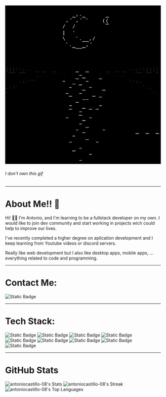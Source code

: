 ![Banner](resources/img/banner.gif)
###### I don't own this gif  

---
# About Me!! :confetti_ball:


Hi! :wave::smile: I'm Antonio, and I'm learning to be a fullstack developer on my own. I would like to join dev community and start working in projects wich could help to improve our lives.   

I've recently completed a higher degree on aplication development and I keep learning from Youtube videos or discord servers.  

Really like web development but I also like desktop apps, mobile apps, ... everything related to code and programming.

---
# Contact Me:

![Static Badge](https://img.shields.io/badge/antoniocj04%40gmail.com-red?style=flat_square&logo=gmail&logoColor=white)

---
# Tech Stack:

![Static Badge](https://img.shields.io/badge/Java-white?style=for-the-badge&logo=Codeforces)
![Static Badge](https://img.shields.io/badge/Spring_Boot-green?style=for-the-badge&logo=Spring%20Boot&logoColor=white)
![Static Badge](https://img.shields.io/badge/PHP-%239868f2?style=for-the-badge&logo=PHP&logoColor=white)
![Static Badge](https://img.shields.io/badge/MYSQL-blue?style=for-the-badge&logo=MYSQL&logoColor=white)
![Static Badge](https://img.shields.io/badge/Laravel-red?style=for-the-badge&logo=Laravel&logoColor=white)
![Static Badge](https://img.shields.io/badge/Tailwind-blue?style=for-the-badge&logo=Tailwind%20CSS&logoColor=white)
![Static Badge](https://img.shields.io/badge/Javascript-yellow?style=for-the-badge&logo=Javascript&logoColor=white)
![Static Badge](https://img.shields.io/badge/HTML5-orange?style=for-the-badge&logo=HTML5&logoColor=white)
![Static Badge](https://img.shields.io/badge/Kotlin-purple?style=for-the-badge&logo=Kotlin&logoColor=white)

---
# GitHub Stats
![antoniocastillo-08's Stats](https://github-readme-stats.vercel.app/api?username=antoniocastillo-08&theme=tokyonight&show_icons=true&hide_border=true&count_private=true)
![antoniocastillo-08's Streak](https://github-readme-streak-stats.herokuapp.com/?user=antoniocastillo-08&theme=tokyonight&hide_border=true)
![antoniocastillo-08's Top Languages](https://github-readme-stats.vercel.app/api/top-langs/?username=antoniocastillo-08&theme=tokyonight&show_icons=true&hide_border=true&layout=compact)

